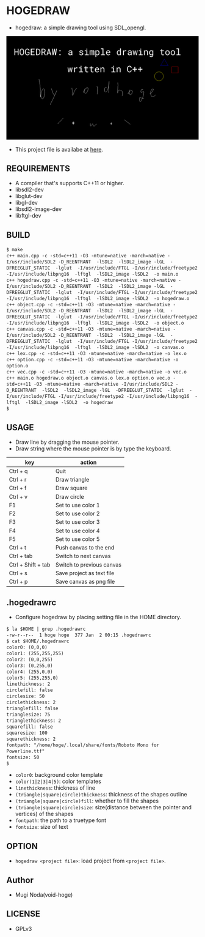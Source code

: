# HOGEDRAW
- hogedraw: a simple drawing tool using SDL_opengl.

![hogedraw](welcome.png)
- This project file is availabe at [here](./welcome.txt).

## REQUIREMENTS
- A compiler that's supports C++11 or higher.
- libsdl2-dev
- libglut-dev
- libgl-dev
- libsdl2-image-dev
- libftgl-dev

## BUILD
```
$ make
c++ main.cpp -c -std=c++11 -O3 -mtune=native -march=native -I/usr/include/SDL2 -D_REENTRANT  -lSDL2  -lSDL2_image -lGL  -DFREEGLUT_STATIC  -lglut  -I/usr/include/FTGL -I/usr/include/freetype2 -I/usr/include/libpng16  -lftgl  -lSDL2_image -lSDL2  -o main.o
c++ hogedraw.cpp -c -std=c++11 -O3 -mtune=native -march=native -I/usr/include/SDL2 -D_REENTRANT  -lSDL2  -lSDL2_image -lGL  -DFREEGLUT_STATIC  -lglut  -I/usr/include/FTGL -I/usr/include/freetype2 -I/usr/include/libpng16  -lftgl  -lSDL2_image -lSDL2  -o hogedraw.o
c++ object.cpp -c -std=c++11 -O3 -mtune=native -march=native -I/usr/include/SDL2 -D_REENTRANT  -lSDL2  -lSDL2_image -lGL  -DFREEGLUT_STATIC  -lglut  -I/usr/include/FTGL -I/usr/include/freetype2 -I/usr/include/libpng16  -lftgl  -lSDL2_image -lSDL2  -o object.o
c++ canvas.cpp -c -std=c++11 -O3 -mtune=native -march=native -I/usr/include/SDL2 -D_REENTRANT  -lSDL2  -lSDL2_image -lGL  -DFREEGLUT_STATIC  -lglut  -I/usr/include/FTGL -I/usr/include/freetype2 -I/usr/include/libpng16  -lftgl  -lSDL2_image -lSDL2  -o canvas.o
c++ lex.cpp -c -std=c++11 -O3 -mtune=native -march=native -o lex.o
c++ option.cpp -c -std=c++11 -O3 -mtune=native -march=native -o option.o
c++ vec.cpp -c -std=c++11 -O3 -mtune=native -march=native -o vec.o
c++ main.o hogedraw.o object.o canvas.o lex.o option.o vec.o -std=c++11 -O3 -mtune=native -march=native -I/usr/include/SDL2 -D_REENTRANT  -lSDL2  -lSDL2_image -lGL  -DFREEGLUT_STATIC  -lglut  -I/usr/include/FTGL -I/usr/include/freetype2 -I/usr/include/libpng16  -lftgl  -lSDL2_image -lSDL2  -o hogedraw
$
```

## USAGE
- Draw line by dragging the mouse pointer.
- Draw string where the mouse pointer is by type the keyboard.

| key                | action                    |
|--------------------|---------------------------|
| Ctrl + q           | Quit                      |
| Ctrl + r           | Draw triangle             |
| Ctrl + f           | Draw square               |
| Ctrl + v           | Draw circle               |
| F1                 | Set to use color 1        |
| F2                 | Set to use color 2        |
| F3                 | Set to use color 3        |
| F4                 | Set to use color 4        |
| F5                 | Set to use color 5        |
| Ctrl + t           | Push canvas to the end    |
| Ctrl + tab         | Switch to next canvas     |
| Ctrl + Shift + tab | Switch to previous canvas |
| Ctrl + s           | Save project as text file |
| Ctrl + p           | Save canvas as png file   |

## .hogedrawrc
- Configure hogedraw by placing setting file in the HOME directory.

```
$ la $HOME | grep .hogedrawrc
-rw-r--r--  1 hoge hoge  377 Jan  2 00:15 .hogedrawrc
$ cat $HOME/.hogedrawrc
color0: (0,0,0)
color1: (255,255,255)
color2: (0,0,255)
color3: (0,255,0)
color4: (255,0,0)
color5: (255,255,0)
linethickness: 2
circlefill: false
circlesize: 50
circlethickness: 2
trianglefill: false
trianglesize: 75
trianglethickness: 2
squarefill: false
squaresize: 100
squarethickness: 2
fontpath: "/home/hoge/.local/share/fonts/Roboto Mono for Powerline.ttf"
fontsize: 50
$
```
- `color0`: background color template
- `color(1|2|3|4|5)`: color templates
- `linethickness`: thickness of line
- `(triangle|square|circle)thickness`: thickness of the shapes outline
- `(triangle|square|circle)fill`: whether to fill the shapes
- `(triangle|square|circle)size`: size(distance between the pointer and vertices) of the shapes
- `fontpath`: the path to a truetype font
- `fontsize`: size of text

## OPTION
- `hogedraw <project file>`: load project from `<project file>`.

## Author
- Mugi Noda(void-hoge)

## LICENSE
- GPLv3
